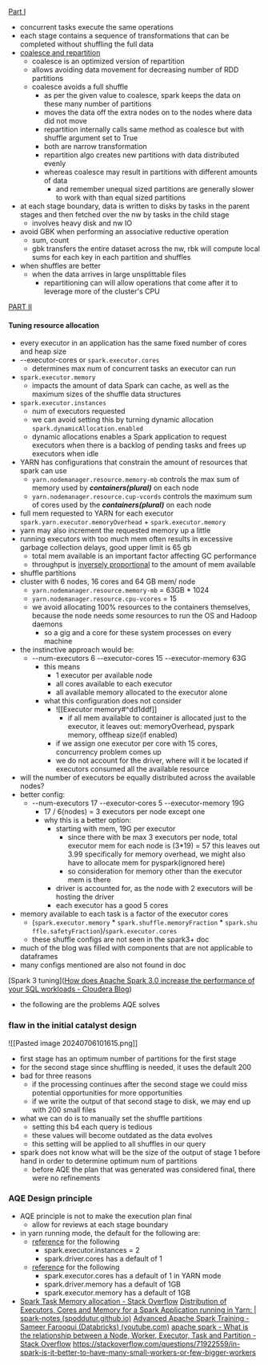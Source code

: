 [Part I](https://blog.cloudera.com/how-to-tune-your-apache-spark-jobs-part-1/)
- concurrent tasks execute the same operations
- each stage contains a sequence of transformations that can be completed without shuffling the full data
- [coalesce and repartition](https://stackoverflow.com/questions/31610971/spark-repartition-vs-coalesce)
	- coalesce is an optimized version of repartition
	- allows avoiding data movement for decreasing number of RDD partitions
	- coalesce avoids a full shuffle
		- as per the given value to coalesce, spark keeps the data on these many number of partitions
		- moves the data off the extra nodes on to the nodes where data did not move
		- repartition internally calls same method as coalesce but with shuffle argument set to True
		- both are narrow transformation
		- repartition algo creates new partitions with data distributed evenly
		- whereas coalesce may result in partitions with different amounts of data
			- and remember unequal sized partitions are generally slower to work with than equal sized partitions
- at each stage boundary, data is written to disks by tasks in the parent stages and then fetched over the nw by tasks in the child stage
	- involves heavy disk and nw IO
- avoid GBK when performing an associative reductive operation
	- sum, count
	- gbk transfers the entire dataset across the nw, rbk will compute local sums for each key in each partition and shuffles
- when shuffles are better
	- when the data arrives in large unsplittable files
		- repartitioning can will allow operations that come after it to leverage more of the cluster's CPU

[PART II](https://blog.cloudera.com/how-to-tune-your-apache-spark-jobs-part-2/)
#### Tuning resource allocation
- every executor in an application has the same fixed number of cores and heap size
- --executor-cores or `spark.executor.cores`
	- determines max num of concurrent tasks an executor can run
- `spark.executor.memory`
	- impacts the amount of data Spark can cache, as well as the maximum sizes of the shuffle data structures
- `spark.executor.instances`
	- num of executors requested
	- we can avoid setting this by turning dynamic allocation `spark.dynamicAllocation.enabled`
	- dynamic allocations enables a Spark application to request executors when there is a backlog of pending tasks and frees up executors when idle
- YARN has configurations that constrain the amount of resources that spark can use
	- `yarn.nodemanager.resource.memory-mb` controls the max sum of memory used by ***containers(plural)*** on each node
	- `yarn.nodemanager.resource.cup-vcords` controls the maximum sum of cores used by the ***containers(plural)*** on each node
- full mem requested to YARN for each executor `spark.yarn.executor.memoryOverhead` + `spark.executor.memory`
- yarn may also increment the requested memory up a little
- running executors with too much mem often results in excessive garbage collection delays, good upper limit is 65 gb
	- total mem available is an important factor affecting GC performance
	- throughput is [inversely proportional](https://docs.oracle.com/en/java/javase/17/gctuning/factors-affecting-garbage-collection-performance.html) to the amount of mem available
- shuffle partitions
- cluster with 6 nodes, 16 cores and 64 GB mem/ node
	- `yarn.nodemanager.resource.memory-mb` = 63GB * 1024
	- `yarn.nodemanager.resource.cpu-vcores` = 15
	- we avoid allocating 100% resources to the containers themselves, because the node needs some resources to run the OS and Hadoop daemons
		- so a gig and a core for these system processes on every machine
- the instinctive approach would be:
	- --num-executors 6 --executor-cores 15 --executor-memory 63G
		- this means
			- 1 executor per available node
			- all cores available to each executor
			- all available memory allocated to the executor alone
		- what this configuration does not consider
			- ![[Executor memory#^dd1ddf]]
				- if all mem available to container is allocated just to the executor, it leaves out: memoryOverhead, pyspark memory, offheap size(if enabled)
			- if we assign one executor per core with 15 cores, concurrency problem comes up
			- we do not account for the driver, where will it be located if executors consumed all the available resource
- will the number of executors be equally distributed across the available nodes?
- better config:
	- --num-executors 17 --executor-cores 5 --executor-memory 19G
		- 17 / 6(nodes) = 3 executors per node except one 
		- why this is a better option:
		    - starting with mem, 19G per executor
			    - since there with be max 3 executors per node, total executor mem for each node is (3\*19) = 57 this leaves out 3.99 specifically for memory overhead, we might also have to allocate mem for pyspark(ignored here)
			    - so consideration for memory other than the executor mem is there
			- driver is accounted for, as the node with 2 executors will be hosting the driver
			- each executor has a good 5 cores 
- memory available to each task is a factor of the executor cores
	- (`spark.executor.memory` * `spark.shuffle.memoryFraction` * `spark.shuffle.safetyFraction`)/`spark.executor.cores`
	- these shuffle configs are not seen in the spark3+ doc
- much of the blog was filled with components that are not applicable to dataframes
- many configs mentioned are also not found in doc


[Spark 3 tuning]([How does Apache Spark 3.0 increase the performance of your SQL workloads - Cloudera Blog](https://blog.cloudera.com/how-does-apache-spark-3-0-increase-the-performance-of-your-sql-workloads/))
- the following are the problems AQE solves
### flaw in the initial catalyst design
![[Pasted image 20240706101615.png]]
- first stage has an optimum number of partitions for the first stage
- for the second stage since shuffling is needed, it uses the default 200
- bad for three reasons
	- if the processing continues after the second stage we could miss potential opportunities for more opportunities
	- if we write the output of that second stage to disk, we may end up with 200 small files
- what we can do is to manually set the shuffle partitions
	- setting this b4 each query is tedious
	- these values will become outdated as the data evolves
	- this setting will be applied to all shuffles in our query
- spark does not know what will be the size of the output of stage 1 before hand in order to determine optimum num of partitions
	- before AQE the plan that was generated was considered final, there were no refinements
### AQE Design principle
- AQE principle is not to make the execution plan final
	- allow for reviews at each stage boundary
- in yarn running mode, the default for the following are:
	- [reference](https://spark.apache.org/docs/latest/running-on-yarn.html) for the following
		- spark.executor.instances = 2
		- spark.driver.cores has a default of 1
	- [reference](https://spark.apache.org/docs/latest/configuration.html) for the following
		- spark.executor.cores has a default of 1 in YARN mode
		- spark.driver.memory has a default of 1GB
		- spark.executor.memory has a default of 1GB
- [Spark Task Memory allocation - Stack Overflow](https://stackoverflow.com/questions/45553492/spark-task-memory-allocation)
[Distribution of Executors, Cores and Memory for a Spark Application running in Yarn: | spark-notes (spoddutur.github.io)](https://spoddutur.github.io/spark-notes/distribution_of_executors_cores_and_memory_for_spark_application.html)
[Advanced Apache Spark Training - Sameer Farooqui (Databricks) (youtube.com)](https://www.youtube.com/watch?v=7ooZ4S7Ay6Y)
[apache spark - What is the relationship between a Node, Worker, Executor, Task and Partition - Stack Overflow](https://stackoverflow.com/questions/68560515/what-is-the-relationship-between-a-node-worker-executor-task-and-partition)
https://stackoverflow.com/questions/71922559/in-spark-is-it-better-to-have-many-small-workers-or-few-bigger-workers
